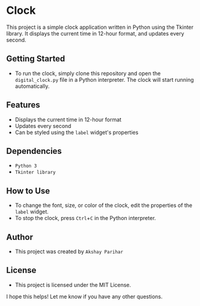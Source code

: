 # Clock

 This project is a simple clock application written in Python using the Tkinter library. It displays the current time in 12-hour format, and updates every second.

## Getting Started

* To run the clock, simply clone this repository and open the `digital_clock.py` file in a Python interpreter. The clock will start running automatically.

## Features

* Displays the current time in 12-hour format
* Updates every second
* Can be styled using the `label` widget's properties

## Dependencies

* `Python 3`
* `Tkinter library`

## How to Use

* To change the font, size, or color of the clock, edit the properties of the `label` widget.
* To stop the clock, press `Ctrl`+`C` in the Python interpreter.

## Author

* This project was created by `Akshay Parihar`

## License

* This project is licensed under the MIT License.


I hope this helps! Let me know if you have any other questions.
